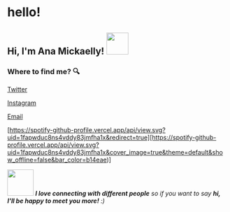 # hello!

<h2> 
    Hi, I'm Ana Mickaelly!
    <img src="https://media.giphy.com/media/mGcNjsfWAjY5AEZNw6/giphy.gif" width="50">
</h2>

### Where to find me? :mag:

<a href="https://twitter.com/ana_codes2"></a> [Twitter](https://twitter.com/ana_codes2)

<a href="https://www.instagram.com/anaagu4ilar_/"></a> [Instagram](https://www.instagram.com/anaagu4ilar_/)

<a href="mailto:ana.codes2@gmail.com"></a> [Email](mailto:ana.codes2@gmail.com)


[https://spotify-github-profile.vercel.app/api/view.svg?uid=1fapwduc8ns4vddy83jmfha1x&redirect=true][https://spotify-github-profile.vercel.app/api/view.svg?uid=1fapwduc8ns4vddy83jmfha1x&cover_image=true&theme=default&show_offline=false&bar_color=b14eae)]

<img src="https://media.giphy.com/media/LnQjpWaON8nhr21vNW/giphy.gif" width="60"> <em><b>I love connecting with different people</b> so if you want to say <b>hi, I'll be happy to meet you more!</b> :)</em>

</div>



